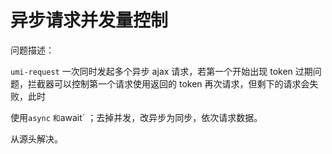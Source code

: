# 异步请求并发量控制

问题描述：

`umi-request` 一次同时发起多个异步 ajax 请求，若第一个开始出现 token 过期问题，拦截器可以控制第一个请求使用返回的 token 再次请求，但剩下的请求会失败，此时

使用`async` ` 和 `await` ；去掉并发，改异步为同步，依次请求数据。

从源头解决。
